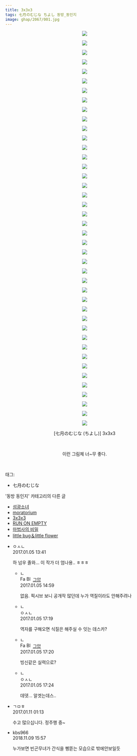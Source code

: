 ```yaml
---
title: 3x3x3
tags: 七月のむじな ちよし 동방_동인지
image: ghap/2067/001.jpg
---
```

<div class="article">
<p style="text-align: center; clear: none; float: none;"><img src="{{ site.nasurl }}/ghap/2067/001.jpg"/></p>
<p style="text-align: center; clear: none; float: none;"><img src="{{ site.nasurl }}/ghap/2067/002.jpg"/></p>
<p style="text-align: center; clear: none; float: none;"><img src="{{ site.nasurl }}/ghap/2067/003.jpg"/></p>
<p style="text-align: center; clear: none; float: none;"><img src="{{ site.nasurl }}/ghap/2067/004.jpg"/></p>
<p style="text-align: center; clear: none; float: none;"><img src="{{ site.nasurl }}/ghap/2067/005.jpg"/></p>
<p style="text-align: center; clear: none; float: none;"><img src="{{ site.nasurl }}/ghap/2067/006.jpg"/></p>
<p style="text-align: center; clear: none; float: none;"><img src="{{ site.nasurl }}/ghap/2067/007.jpg"/></p>
<p style="text-align: center; clear: none; float: none;"><img src="{{ site.nasurl }}/ghap/2067/008.jpg"/></p>
<p style="text-align: center; clear: none; float: none;"><img src="{{ site.nasurl }}/ghap/2067/009.jpg"/></p>
<p style="text-align: center; clear: none; float: none;"><img src="{{ site.nasurl }}/ghap/2067/010.jpg"/></p>
<p style="text-align: center; clear: none; float: none;"><img src="{{ site.nasurl }}/ghap/2067/011.jpg"/></p>
<p style="text-align: center; clear: none; float: none;"><img src="{{ site.nasurl }}/ghap/2067/012.jpg"/></p>
<p style="text-align: center; clear: none; float: none;"><img src="{{ site.nasurl }}/ghap/2067/013.jpg"/></p>
<p style="text-align: center; clear: none; float: none;"><img src="{{ site.nasurl }}/ghap/2067/014.jpg"/></p>
<p style="text-align: center; clear: none; float: none;"><img src="{{ site.nasurl }}/ghap/2067/015.jpg"/></p>
<p style="text-align: center; clear: none; float: none;"><img src="{{ site.nasurl }}/ghap/2067/016.jpg"/></p>
<p style="text-align: center; clear: none; float: none;"><img src="{{ site.nasurl }}/ghap/2067/017.jpg"/></p>
<p style="text-align: center; clear: none; float: none;"><img src="{{ site.nasurl }}/ghap/2067/018.jpg"/></p>
<p style="text-align: center; clear: none; float: none;"><img src="{{ site.nasurl }}/ghap/2067/019.jpg"/></p>
<p style="text-align: center; clear: none; float: none;"><img src="{{ site.nasurl }}/ghap/2067/020.jpg"/></p>
<p style="text-align: center; clear: none; float: none;"><img src="{{ site.nasurl }}/ghap/2067/021.jpg"/></p>
<p style="text-align: center; clear: none; float: none;"><img src="{{ site.nasurl }}/ghap/2067/022.jpg"/></p>
<p style="text-align: center; clear: none; float: none;"><img src="{{ site.nasurl }}/ghap/2067/023.jpg"/></p>
<p style="text-align: center; clear: none; float: none;"><img src="{{ site.nasurl }}/ghap/2067/024.jpg"/></p>
<p style="text-align: center; clear: none; float: none;"><img src="{{ site.nasurl }}/ghap/2067/025.jpg"/></p>
<p style="text-align: center; clear: none; float: none;"><img src="{{ site.nasurl }}/ghap/2067/026.jpg"/></p>
<p style="text-align: center; clear: none; float: none;"><img src="{{ site.nasurl }}/ghap/2067/027.jpg"/></p>
<p style="text-align: center; clear: none; float: none;"><img src="{{ site.nasurl }}/ghap/2067/028.jpg"/></p>
<p style="text-align: center; clear: none; float: none;"><img src="{{ site.nasurl }}/ghap/2067/029.jpg"/></p>
<p style="text-align: center; clear: none; float: none;"><img src="{{ site.nasurl }}/ghap/2067/030.jpg"/></p>
<p style="text-align: center; clear: none; float: none;"><img src="{{ site.nasurl }}/ghap/2067/031.jpg"/></p>
<p style="text-align: center; clear: none; float: none;"><img src="{{ site.nasurl }}/ghap/2067/032.jpg"/></p>
<p style="text-align: center; clear: none; float: none;"><img src="{{ site.nasurl }}/ghap/2067/033.jpg"/></p>
<p style="text-align: center; clear: none; float: none;"><img src="{{ site.nasurl }}/ghap/2067/034.jpg"/></p>
<p style="text-align: center; clear: none; float: none;"><img src="{{ site.nasurl }}/ghap/2067/035.jpg"/></p>
<p style="text-align: center; clear: none; float: none;"><img src="{{ site.nasurl }}/ghap/2067/036.jpg"/></p>
<p style="text-align: center; clear: none; float: none;"><img src="{{ site.nasurl }}/ghap/2067/037.jpg"/></p>
<p style="text-align: center; clear: none; float: none;"><img src="{{ site.nasurl }}/ghap/2067/038.jpg"/></p>
<p style="text-align: center; clear: none; float: none;"><img src="{{ site.nasurl }}/ghap/2067/039.jpg"/></p>
<p style="text-align: center; clear: none; float: none;"><img src="{{ site.nasurl }}/ghap/2067/040.jpg"/></p>
<p style="text-align: center; clear: none; float: none;"><img src="{{ site.nasurl }}/ghap/2067/041.jpg"/></p>
<p style="text-align: center; clear: none; float: none;"><img src="{{ site.nasurl }}/ghap/2067/042.jpg"/></p>
<p style="text-align: center; clear: none; float: none;">[七月のむじな (ちよし)] 3x3x3</p>
<p style="text-align: center; clear: none; float: none;"><br/></p>
<p style="text-align: center; clear: none; float: none;">이런 그림체 너~무 좋다.</p>
<p><br/></p>
</div><div class="tagTrail">
<p>태그: </p>
<ul>
<li>七月のむじな</li>
</ul>
</div><div class="another">
<p>'동방 동인지' 카테고리의 다른 글</p>
<ul>
<li><a href="/2016-09-09-ghap_2069">섬광소녀</a></li>
<li><a href="/2016-09-09-ghap_2068">moratorium</a></li>
<li><a href="/2016-09-09-ghap_2067">3x3x3</a></li>
<li><a href="/2016-09-09-ghap_2066">RUN ON EMPTY</a></li>
<li><a href="/2016-09-09-ghap_2064">마법사의 비밀</a></li>
<li><a href="/2016-09-09-ghap_2063">little bug＆little flower</a></li>
</ul>
</div><div class="cb_module cb_fluid">
<div class="cb_wrt cb_profile">
<div class="comment">
<ul>
<li class="cb_thumb_off" id="comment14883652">
<div class="cb_comment_area">
<div class="cb_info_area">
<div class="cb_section">
<span class="cb_nick_name">ㅇㅅㄴ</span>
</div>
<div class="cb_section">
<span class="cb_date">2017.01.05 13:41 </span>
</div>
</div>
<div class="cb_dsc_comment">
<p class="cb_dsc">
											하 넘우 졸와... 이 작가 더 엄나용.. ㅎㅎㅎ
										</p>
</div>
<ul>
<li class="cb_thumb_off" id="comment14883702">
<span class="cb_bu_subnode">ㄴ</span>
<div class="cb_comment_area">
<div class="cb_info_area">
<div class="cb_section">
<span class="cb_nick_name"><img alt="Favicon of https://ghaptouhou.tistory.com" height="16" onerror="this.onerror=null;this.parentNode.removeChild(this)" src="https://ghaptouhou.tistory.com/favicon.ico" width="16"/> <img alt="BlogIcon" height="16" onerror="this.parentNode.removeChild(this)" src="https://ghaptouhou.tistory.com/index.gif" width="16"/> <a href="https://ghaptouhou.tistory.com" onclick="return openLinkInNewWindow(this)"> 그압</a><span class="tistoryProfileLayerTrigger" onclick='TistoryProfile.show(event, this, {"title":"\uc800\uae30 \uc774\uac70 \ub098\uc911\uc5d0 \uc218\uc815 \uac00\ub2a5\ud558\ub098\uc694","url":"https:\/\/ghap.tistory.com","nickname":"\uadf8\uc555","items":[]}); return false;'></span></span>
</div>
<div class="cb_section">
<span class="cb_date">2017.01.05 14:59 </span>
</div>
</div>
<div class="cb_dsc_comment">
<p class="cb_dsc">
																없음. 픽시브 보니 공개작 많던데 누가 역질이라도 안해주려나
															</p>
</div>
</div>
</li>
<li class="cb_thumb_off" id="comment14883785">
<span class="cb_bu_subnode">ㄴ</span>
<div class="cb_comment_area">
<div class="cb_info_area">
<div class="cb_section">
<span class="cb_nick_name">ㅇㅅㄴ</span>
</div>
<div class="cb_section">
<span class="cb_date">2017.01.05 17:19 </span>
</div>
</div>
<div class="cb_dsc_comment">
<p class="cb_dsc">
																역자를 구해오면 식질은 해주실 수 잇는 데스카?
															</p>
</div>
</div>
</li>
<li class="cb_thumb_off" id="comment14883786">
<span class="cb_bu_subnode">ㄴ</span>
<div class="cb_comment_area">
<div class="cb_info_area">
<div class="cb_section">
<span class="cb_nick_name"><img alt="Favicon of https://ghaptouhou.tistory.com" height="16" onerror="this.onerror=null;this.parentNode.removeChild(this)" src="https://ghaptouhou.tistory.com/favicon.ico" width="16"/> <img alt="BlogIcon" height="16" onerror="this.parentNode.removeChild(this)" src="https://ghaptouhou.tistory.com/index.gif" width="16"/> <a href="https://ghaptouhou.tistory.com" onclick="return openLinkInNewWindow(this)"> 그압</a><span class="tistoryProfileLayerTrigger" onclick='TistoryProfile.show(event, this, {"title":"\uc800\uae30 \uc774\uac70 \ub098\uc911\uc5d0 \uc218\uc815 \uac00\ub2a5\ud558\ub098\uc694","url":"https:\/\/ghap.tistory.com","nickname":"\uadf8\uc555","items":[]}); return false;'></span></span>
</div>
<div class="cb_section">
<span class="cb_date">2017.01.05 17:20 </span>
</div>
</div>
<div class="cb_dsc_comment">
<p class="cb_dsc">
																빙신같은 실력으로?
															</p>
</div>
</div>
</li>
<li class="cb_thumb_off" id="comment14883788">
<span class="cb_bu_subnode">ㄴ</span>
<div class="cb_comment_area">
<div class="cb_info_area">
<div class="cb_section">
<span class="cb_nick_name">ㅇㅅㄴ</span>
</div>
<div class="cb_section">
<span class="cb_date">2017.01.05 17:24 </span>
</div>
</div>
<div class="cb_dsc_comment">
<p class="cb_dsc">
																데뎃... 알겟는데스..
															</p>
</div>
</div>
</li>
</ul>
</div></li>
<li class="cb_thumb_off" id="comment14888362">
<div class="cb_comment_area">
<div class="cb_info_area">
<div class="cb_section">
<span class="cb_nick_name">ㄱㅁㅎ</span>
</div>
<div class="cb_section">
<span class="cb_date">2017.01.11 01:13 </span>
</div>
</div>
<div class="cb_dsc_comment">
<p class="cb_dsc">
											수고 많으십니다. 정주행 중~
										</p>
</div>
</div></li>
<li class="cb_thumb_off" id="comment15370526">
<div class="cb_comment_area">
<div class="cb_info_area">
<div class="cb_section">
<span class="cb_nick_name">kbs966</span>
</div>
<div class="cb_section">
<span class="cb_date">2018.11.09 15:57 </span>
</div>
</div>
<div class="cb_dsc_comment">
<p class="cb_dsc">
											누가보면 빈곤무녀가 간식을 삥뜯는 모습으로 밖에안보일듯
										</p>
</div>
</div></li>
</ul>
</div>
</div><!-- commentList close -->
</div>